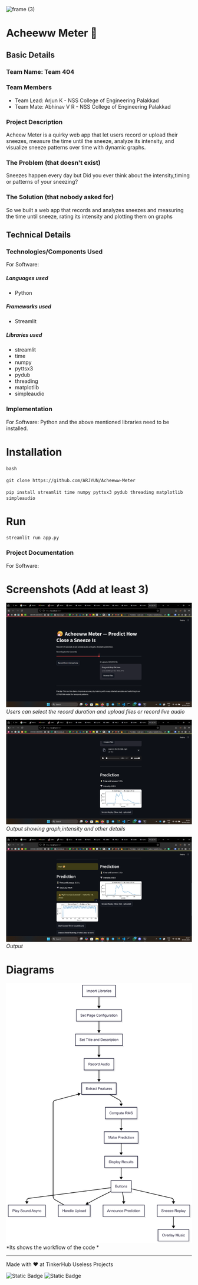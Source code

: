 <img width="3188" height="1202" alt="frame (3)" src="https://github.com/user-attachments/assets/517ad8e9-ad22-457d-9538-a9e62d137cd7" />


# Acheeww Meter 🎯


## Basic Details
### Team Name: Team 404


### Team Members
- Team Lead: Arjun K - NSS College of Engineering Palakkad
- Team Mate: Abhinav V R - NSS College of Engineering Palakkad


### Project Description
Acheew Meter is a quirky web app that let users record or upload their sneezes, measure the time until the sneeze, analyze its intensity, and visualize sneeze patterns over time with dynamic graphs.

### The Problem (that doesn't exist)
Sneezes happen every day but Did you ever think about the intensity,timing or patterns of your sneezing?

### The Solution (that nobody asked for)
So we built a web app that records and analyzes sneezes and measuring the time until sneeze, rating its intensity and plotting them on graphs

## Technical Details
### Technologies/Components Used
For Software:
##### Languages used
- Python
##### Frameworks used
- Streamlit
##### Libraries used
- streamlit
- time
- numpy
- pyttsx3
- pydub
- threading
- matplotlib
- simpleaudio

### Implementation
For Software: Python and the above mentioned libraries need to be installed.

# Installation

```
bash

git clone https://github.com/ARJYUN/Acheeww-Meter

pip install streamlit time numpy pyttsx3 pydub threading matplotlib simpleaudio

```

# Run
```
streamlit run app.py

```

### Project Documentation
For Software:

# Screenshots (Add at least 3)
![Screenshot1](https://github.com/ARJYUN/Acheeww-Meter/blob/main/demo_data/Screenshot%202025-08-09%20062618.png)
*Users can select the record duration and upload files or record live audio*

![Screenshot2](https://github.com/ARJYUN/Acheeww-Meter/blob/main/demo_data/Screenshot%202025-08-09%20062650.png)
*Output showing graph,intensity and other details*

![Screenshot3](https://github.com/ARJYUN/Acheeww-Meter/blob/main/demo_data/Screenshot%202025-08-09%20062712.png)
*Output*

# Diagrams
![Workflow](https://github.com/ARJYUN/Acheeww-Meter/blob/main/demo_data/Untitled%20diagram%20_%20Mermaid%20Chart-2025-08-09-010201.png)
*Its shows the workflow of the code *

---
Made with ❤️ at TinkerHub Useless Projects 

![Static Badge](https://img.shields.io/badge/TinkerHub-24?color=%23000000&link=https%3A%2F%2Fwww.tinkerhub.org%2F)
![Static Badge](https://img.shields.io/badge/UselessProjects--25-25?link=https%3A%2F%2Fwww.tinkerhub.org%2Fevents%2FQ2Q1TQKX6Q%2FUseless%2520Projects)
